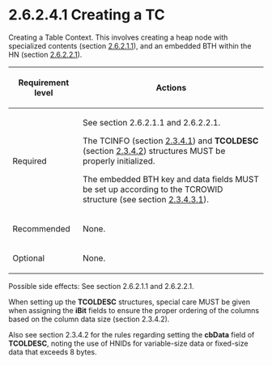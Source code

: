 <html dir="LTR" xmlns:mshelp="http://msdn.microsoft.com/mshelp" xmlns:ddue="http://ddue.schemas.microsoft.com/authoring/2003/5" xmlns:xlink="http://www.w3.org/1999/xlink" xmlns:tool="http://www.microsoft.com/tooltip">
    <head>
        <meta http-equiv="Content-Type" content="text/html; CHARSET=utf-8"></meta>
        <meta name="save" content="history"></meta>
        <title>2.6.2.4.1 Creating a TC</title>
        <xml>
            <mshelp:toctitle title="2.6.2.4.1 Creating a TC"></mshelp:toctitle>
            <mshelp:rltitle title="[MS-PST]: Creating a TC"></mshelp:rltitle>
            <mshelp:keyword index="A" term="a3cafcd6-454a-46b4-a122-ebbda9ae56fb"></mshelp:keyword>
            <mshelp:attr name="DCSext.ContentType" value="open specification"></mshelp:attr>
            <mshelp:attr name="AssetID" value="a3cafcd6-454a-46b4-a122-ebbda9ae56fb"></mshelp:attr>
            <mshelp:attr name="TopicType" value="kbRef"></mshelp:attr>
            <mshelp:attr name="DCSext.Title" value="[MS-PST]: Creating a TC" />
        </xml>
    </head>
    <body>
        <div id="header">
            <h1 class="heading">2.6.2.4.1 Creating a TC</h1>
        </div>
        <div id="mainSection">
            <div id="mainBody">
                <div id="allHistory" class="saveHistory"></div>
                <div id="sectionSection0" class="section" name="collapseableSection">
                    

<p>Creating a Table Context. This involves creating a heap node
with specialized contents (section <a href="a29ef0f7-1a42-4483-a14c-c245d066e23a.htm">2.6.2.1.1</a>), and an
embedded BTH within the HN (section <a href="bfb05b53-2091-49be-a9e1-1d2434f997ed.htm">2.6.2.2.1</a>).</p>

<table>
 <thead>
  <tr>
   <th>
   <p>Requirement level</p>
   </th>
   <th>
   <p><b><span>Actions</span></b></p>
   </th>
  </tr>
 </thead>
 <tr>
  <td>
  <p>Required</p>
  </td>
  <td>
  <p>See section 2.6.2.1.1 and 2.6.2.2.1.</p>
  <p>The TCINFO (section <a href="45b3a0c5-d6d6-4e02-aebf-13766ff693f0.htm">2.3.4.1</a>) and <b>TCOLDESC</b>
  (section <a href="3a2f63cf-bb40-4559-910c-e55ec43d9cbb.htm">2.3.4.2</a>)
  structures MUST be properly initialized.</p>
  <p>The embedded BTH key and data fields MUST be set up
  according to the TCROWID structure (see section <a href="e20b5cf4-ea56-48b8-a8fa-e086c9b862ca.htm">2.3.4.3.1</a>).</p>
  </td>
 </tr>
 <tr>
  <td>
  <p>Recommended</p>
  </td>
  <td>
  <p>None.</p>
  </td>
 </tr>
 <tr>
  <td>
  <p>Optional</p>
  </td>
  <td>
  <p>None.</p>
  </td>
 </tr>
</table>

<p>Possible side effects: See section 2.6.2.1.1 and 2.6.2.2.1.</p>

<p>When setting up the <b>TCOLDESC</b> structures, special care
MUST be given when assigning the <b>iBit</b> fields to ensure the proper
ordering of the columns based on the column data size (section 2.3.4.2).</p>

<p>Also see section 2.3.4.2 for the rules regarding setting the
<b>cbData</b> field of <b>TCOLDESC</b>, noting the use of HNIDs for
variable-size data or fixed-size data that exceeds 8 bytes.</p>
                </div>
            </div>
        </div>
    </body>
</html>
